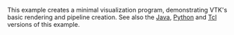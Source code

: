 This example creates a minimal visualization program, demonstrating VTK's basic rendering and pipeline creation.
See also the [Java](Java), [Python](Python) and [Tcl](Tcl) versions of this example.
